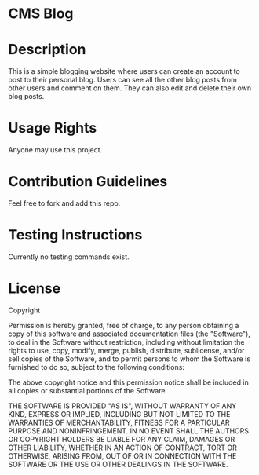 # CMS Blog

# Description 
This is a simple blogging website where users can create an account to post to their personal blog. Users can see all the other blog posts from other users and comment on them. They can also edit and delete their own blog posts. 

# Usage Rights
Anyone may use this project. 

# Contribution Guidelines
Feel free to fork and add this repo. 

# Testing Instructions
Currently no testing commands exist. 

# License
Copyright

Permission is hereby granted, free of charge, to any person obtaining a copy of this software and associated documentation files (the "Software"), to deal in the Software without restriction, including without limitation the rights to use, copy, modify, merge, publish, distribute, sublicense, and/or sell copies of the Software, and to permit persons to whom the Software is furnished to do so, subject to the following conditions:

The above copyright notice and this permission notice shall be included in all copies or substantial portions of the Software.

THE SOFTWARE IS PROVIDED "AS IS", WITHOUT WARRANTY OF ANY KIND, EXPRESS OR IMPLIED, INCLUDING BUT NOT LIMITED TO THE WARRANTIES OF MERCHANTABILITY, FITNESS FOR A PARTICULAR PURPOSE AND NONINFRINGEMENT. IN NO EVENT SHALL THE AUTHORS OR COPYRIGHT HOLDERS BE LIABLE FOR ANY CLAIM, DAMAGES OR OTHER LIABILITY, WHETHER IN AN ACTION OF CONTRACT, TORT OR OTHERWISE, ARISING FROM, OUT OF OR IN CONNECTION WITH THE SOFTWARE OR THE USE OR OTHER DEALINGS IN THE SOFTWARE.